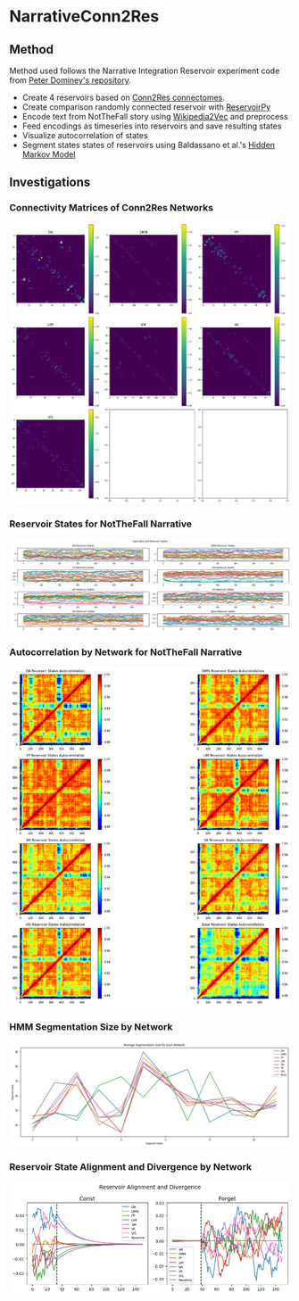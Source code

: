 # NarrativeConn2Res

## Method

Method used follows the Narrative Integration Reservoir experiment code from [Peter Dominey's repository](https://github.com/pfdominey/Narrative-Integration-Reservoir/).

- Create 4 reservoirs based on [Conn2Res connectomes](https://www.nature.com/articles/s41467-024-44900-4).
- Create comparison randomly connected reservoir with [ReservoirPy](https://reservoirpy.readthedocs.io/en/latest)
- Encode text from NotTheFall story using [Wikipedia2Vec](https://wikipedia2vec.github.io/wikipedia2vec/) and preprocess
- Feed encodings as timeseries into reservoirs and save resulting states
- Visualize autocorrelation of states
- Segment states states of reservoirs using Baldassano et al.'s [Hidden Markov Model](https://pubmed.ncbi.nlm.nih.gov/28772125/)

## Investigations

### Connectivity Matrices of Conn2Res Networks

![Alt text](results/Conn2Resconnectivities.png?v=2)

### Reservoir States for NotTheFall Narrative

![Alt text](results/statespernetwork.png?v=2)

### Autocorrelation by Network for NotTheFall Narrative

![Alt text](results/states_autocorr.png?v=2)

### HMM Segmentation Size by Network

![Alt text](results/segmentation_size.png?v=2)

### Reservoir State Alignment and Divergence by Network

![Alt text](results/alignment_divergence.png)
